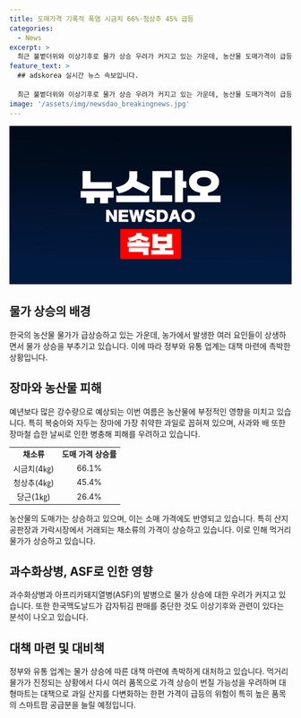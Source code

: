 ```yaml
---
title: 도매가격 기록적 폭염 시금치 66%·청상추 45% 급등
categories:
  - News
excerpt: >
  최근 불볕더위와 이상기후로 물가 상승 우려가 커지고 있는 가운데, 농산물 도매가격이 급등하고 있어 소비자들의 이목이 집중되고 있다. 더욱이 과수 화상병과 ASF로 과일 및 삼겹살 등의 물가 상승 우려가 고조되고 있어, 관련 대책 마련에 대한 긴장이 높아지고 있다. 특히 작황에 영향을 받을 것으로 예상되는 과일류의 상황에 대한 우려도 커지고 있는 가운데, 정부와 유통 업계가 대책 마련에 나서고 있어 소비자들의 관심이 높아지고 있다.
feature_text: >
  ## adskorea 실시간 뉴스 속보입니다.

  최근 불볕더위와 이상기후로 물가 상승 우려가 커지고 있는 가운데, 농산물 도매가격이 급등하고 있어 소비자들의 이목이 집중되고 있다. 더욱이 과수 화상병과 ASF로 과일 및 삼겹살 등의 물가 상승 우려가 고조되고 있어, 관련 대책 마련에 대한 긴장이 높아지고 있다. 특히 작황에 영향을 받을 것으로 예상되는 과일류의 상황에 대한 우려도 커지고 있는 가운데, 정부와 유통 업계가 대책 마련에 나서고 있어 소비자들의 관심이 높아지고 있다.
image: '/assets/img/newsdao_breakingnews.jpg'
---
```


<p><img src="/assets/img/newsdao_breakingnews.jpg" alt="adskorea 속보" /></p>

<h2 data-ke-size="size26">물가 상승의 배경</h2>

<p data-ke-size="size16">한국의 농산물 물가가 급상승하고 있는 가운데, 농가에서 발생한 여러 요인들이 상생하면서 물가 상승을 부추기고 있습니다. 이에 따라 정부와 유통 업계는 대책 마련에 촉박한 상황입니다.</p>

<h2 data-ke-size="size26">장마와 농산물 피해</h2>

<p data-ke-size="size16">예년보다 많은 강수량으로 예상되는 이번 여름은 농산물에 부정적인 영향을 미치고 있습니다. 특히 복숭아와 자두는 장마에 가장 취약한 과일로 꼽혀져 있으며, 사과와 배 또한 장마철 습한 날씨로 인한 병충해 피해를 우려하고 있습니다.</p>

<table>
    <tr>
        <td style="text-align: center; height: 17px;"><b>채소류</b></td>
        <td style="text-align: center; height: 17px;"><b>도매 가격 상승률</b></td>
    </tr>
    <tr>
        <td style="text-align: center; height: 17px;">시금치(4㎏)</td>
        <td style="text-align: center; height: 17px;">66.1%</td>
    </tr>
    <tr>
        <td style="text-align: center; height: 17px;">청상추(4㎏)</td>
        <td style="text-align: center; height: 17px;">45.4%</td>
    </tr>
    <tr>
        <td style="text-align: center; height: 17px;">당근(1㎏)</td>
        <td style="text-align: center; height: 17px;">26.4%</td>
    </tr>
</table>

<p data-ke-size="size16">농산물의 도매가는 상승하고 있으며, 이는 소매 가격에도 반영되고 있습니다. 특히 산지 공판장과 가락시장에서 거래되는 채소류의 가격이 상승하고 있습니다. 이로 인해 먹거리 물가가 상승하고 있습니다.</p>

<h2 data-ke-size="size26">과수화상병, ASF로 인한 영향</h2>

<p data-ke-size="size16">과수화상병과 아프리카돼지열병(ASF)의 발병으로 물가 상승에 대한 우려가 커지고 있습니다. 또한 한국맥도날드가 감자튀김 판매를 중단한 것도 이상기후와 관련이 있다는 분석이 나오고 있습니다.</p>

<h2 data-ke-size="size26">대책 마련 및 대비책</h2>

<p data-ke-size="size16">정부와 유통 업계는 물가 상승에 따른 대책 마련에 촉박하게 대처하고 있습니다. 먹거리 물가가 진정되는 상황에서 다시 여러 품목으로 가격 상승이 번질 가능성을 우려하며 대형마트는 대책으로 과일 산지를 다변화하는 한편 가격이 급등의 위험이 특히 높은 품목의 스마트팜 공급분을 늘릴 예정입니다.</p>

